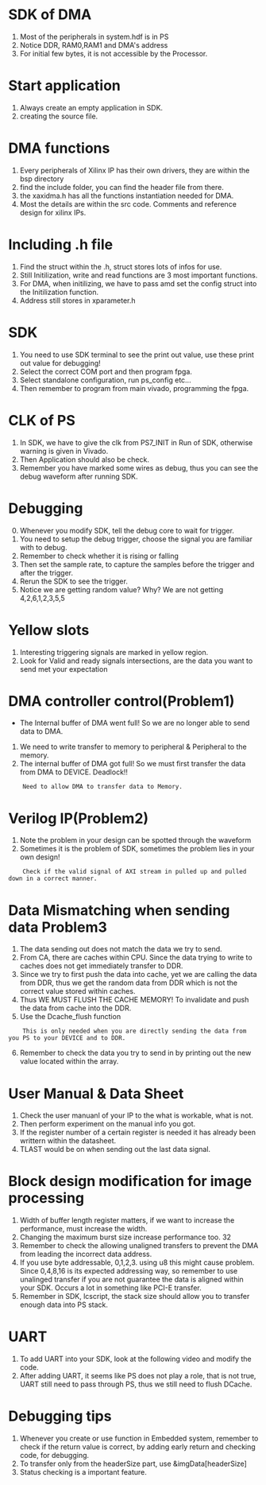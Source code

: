 # SDK of DMA
1. Most of the peripherals in system.hdf is in PS
2. Notice DDR, RAM0,RAM1 and DMA's address
3. For initial few bytes, it is not accessible by the Processor.

# Start application
1. Always create an empty application in SDK.
2. creating the source file.

# DMA functions
1. Every peripherals of Xilinx IP has their own drivers, they are within the bsp directory
2. find the include folder, you can find the header file from there.
3. the xaxidma.h has all the functions instantiation needed for DMA.
4. Most the details are within the src code. Comments and reference design for xilinx IPs.


# Including .h file
1. Find the struct within the .h, struct stores lots of infos for use.
2. Still Initilization, write and read functions are 3 most important functions.
3. For DMA, when initilizing, we have to pass amd set the config struct into the Initilization function.
4. Address still stores in xparameter.h

# SDK
1. You need to use SDK terminal to see the print out value, use these print out value for debugging!
2. Select the correct COM port and then program fpga.
3. Select standalone configuration, run ps_config etc...
4. Then remember to program from main vivado, programming the fpga.

# CLK of PS
1. In SDK, we have to give the clk from PS7_INIT in Run of SDK, otherwise warning is given in Vivado.
2. Then Application should also be check.
3. Remember you have marked some wires as debug, thus you can see the debug waveform after running SDK.

# Debugging
0. Whenever you modify SDK, tell the debug core to wait for trigger.
1. You need to setup the debug trigger, choose the signal you are familiar with to debug.
2. Remember to check whether it is rising or falling
3. Then set the sample rate, to capture the samples before the trigger and after the trigger.
4. Rerun the SDK to see the trigger.
5. Notice we are getting random value? Why? We are not getting 4,2,6,1,2,3,5,5

# Yellow slots
1. Interesting triggering signals are marked in yellow region.
2. Look for Valid and ready signals intersections, are the data you want to send met your expectation

# DMA controller control(Problem1)
- The Internal buffer of DMA went full! So we are no longer able to send data to DMA.
1. We need to write transfer to memory to peripheral & Peripheral to the memory.
2. The internal buffer of DMA got full! So we must first transfer the data from DMA to DEVICE. Deadlock!!
```
    Need to allow DMA to transfer data to Memory.
```

# Verilog IP(Problem2)
1. Note the problem in your design can be spotted through the waveform
2. Sometimes it is the problem of SDK, sometimes the problem lies in your own design!
```
    Check if the valid signal of AXI stream in pulled up and pulled down in a correct manner.
```

# Data Mismatching when sending data Problem3
1. The data sending out does not match the data we try to send.
2. From CA, there are caches within CPU. Since the data trying to write to caches does not get immediately transfer to DDR.
3. Since we try to first push the data into cache, yet we are calling the data from DDR, thus we get the random data from DDR which is not the correct value stored within caches.
4. Thus WE MUST FLUSH THE CACHE MEMORY! To invalidate and push the data from cache into the DDR.
5. Use the Dcache_flush function
```
    This is only needed when you are directly sending the data from you PS to your DEVICE and to DDR.
```
6. Remember to check the data you try to send in by printing out the new value located within the array.

# User Manual & Data Sheet
1. Check the user manuanl of your IP to the what is workable, what is not.
2. Then perform experiment on the manual info you got.
3. If the register number of a certain register is needed it has already been writtern within the datasheet.
4. TLAST would be on when sending out the last data signal.


# Block design modification for image processing
1. Width of buffer length register matters, if we want to increase the performance, must increase the width.
2. Changing the maximum burst size increase performance too. 32
3. Remember to check the allowing unaligned transfers to prevent the DMA from leading the incorrect data address.
4. If you use byte addressable, 0,1,2,3. using u8 this might cause problem. Since 0,4,8,16 is its expected addressing way, so remember to use unalinged transfer if you are not guarantee the data is aligned within your SDK. Occurs a lot in something like PCI-E transfer.
5. Remember in SDK, lcscript, the stack size should allow you to transfer enough data into PS stack.

# UART
1. To add UART into your SDK, look at the following video and modify the code.
2. After adding UART, it seems like PS does not play a role, that is not true, UART still need to pass through PS, thus we still need to flush DCache.

# Debugging tips
1. Whenever you create or use function in Embedded system, remember to check if the return value is correct, by adding early return and checking code, for debugging.
2. To transfer only from the headerSize part, use &imgData[headerSize]
3. Status checking is a important feature.
